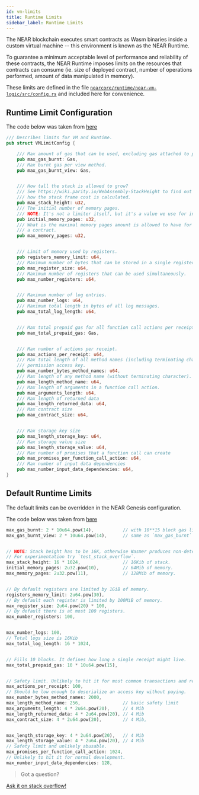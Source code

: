 ```yaml
---
id: vm-limits
title: Runtime Limits
sidebar_label: Runtime Limits
---
```


The NEAR blockchain executes smart contracts as Wasm binaries inside a custom virtual machine -- this environment is known as the NEAR Runtime.

To guarantee a minimum acceptable level of performance and reliability of these contracts, the NEAR Runtime imposes limits on the resources that contracts can consume (ie. size of deployed contract, number of operations performed, amount of data manipulated in memory).

These limits are defined in the file [`nearcore/runtime/near-vm-logic/src/config.rs`](https://github.com/near/nearcore/blob/master/runtime/near-vm-logic/src/config.rs) and included here for convenience.

## Runtime Limit Configuration

The code below was taken from [here](https://github.com/near/nearcore/blob/9ed24269598ac1f1e8e33319c80c17faac51ba93/runtime/near-vm-logic/src/config.rs#L22)

```rust
/// Describes limits for VM and Runtime.
pub struct VMLimitConfig {

    /// Max amount of gas that can be used, excluding gas attached to promises.
    pub max_gas_burnt: Gas,
    /// Max burnt gas per view method.
    pub max_gas_burnt_view: Gas,


    /// How tall the stack is allowed to grow?
    /// See https://wiki.parity.io/WebAssembly-StackHeight to find out
    /// how the stack frame cost is calculated.
    pub max_stack_height: u32,
    /// The initial number of memory pages.
    /// NOTE: It's not a limiter itself, but it's a value we use for initial_memory_pages.
    pub initial_memory_pages: u32,
    /// What is the maximal memory pages amount is allowed to have for
    /// a contract.
    pub max_memory_pages: u32,


    /// Limit of memory used by registers.
    pub registers_memory_limit: u64,
    /// Maximum number of bytes that can be stored in a single register.
    pub max_register_size: u64,
    /// Maximum number of registers that can be used simultaneously.
    pub max_number_registers: u64,


    /// Maximum number of log entries.
    pub max_number_logs: u64,
    /// Maximum total length in bytes of all log messages.
    pub max_total_log_length: u64,


    /// Max total prepaid gas for all function call actions per receipt.
    pub max_total_prepaid_gas: Gas,


    /// Max number of actions per receipt.
    pub max_actions_per_receipt: u64,
    /// Max total length of all method names (including terminating character) for a function call
    /// permission access key.
    pub max_number_bytes_method_names: u64,
    /// Max length of any method name (without terminating character).
    pub max_length_method_name: u64,
    /// Max length of arguments in a function call action.
    pub max_arguments_length: u64,
    /// Max length of returned data
    pub max_length_returned_data: u64,
    /// Max contract size
    pub max_contract_size: u64,


    /// Max storage key size
    pub max_length_storage_key: u64,
    /// Max storage value size
    pub max_length_storage_value: u64,
    /// Max number of promises that a function call can create
    pub max_promises_per_function_call_action: u64,
    /// Max number of input data dependencies
    pub max_number_input_data_dependencies: u64,
}
```

## Default Runtime Limits

The default limits can be overridden in the NEAR Genesis configuration.

The code below was taken from [here](https://github.com/near/nearcore/blob/9ed24269598ac1f1e8e33319c80c17faac51ba93/runtime/near-vm-logic/src/config.rs#L116)

```rust
max_gas_burnt: 2 * 10u64.pow(14),           // with 10**15 block gas limit this will allow 5 calls.
max_gas_burnt_view: 2 * 10u64.pow(14),      // same as `max_gas_burnt` for now


// NOTE: Stack height has to be 16K, otherwise Wasmer produces non-deterministic results.
// For experimentation try `test_stack_overflow`.
max_stack_height: 16 * 1024,                // 16Kib of stack.
initial_memory_pages: 2u32.pow(10),         // 64Mib of memory.
max_memory_pages: 2u32.pow(11),             // 128Mib of memory.


// By default registers are limited by 1GiB of memory.
registers_memory_limit: 2u64.pow(30),
// By default each register is limited by 100MiB of memory.
max_register_size: 2u64.pow(20) * 100,
// By default there is at most 100 registers.
max_number_registers: 100,


max_number_logs: 100,
// Total logs size is 16Kib
max_total_log_length: 16 * 1024,


// Fills 10 blocks. It defines how long a single receipt might live.
max_total_prepaid_gas: 10 * 10u64.pow(15),


// Safety limit. Unlikely to hit it for most common transactions and receipts.
max_actions_per_receipt: 100,
// Should be low enough to deserialize an access key without paying.
max_number_bytes_method_names: 2000,
max_length_method_name: 256,                // basic safety limit
max_arguments_length: 4 * 2u64.pow(20),     // 4 Mib
max_length_returned_data: 4 * 2u64.pow(20), // 4 Mib
max_contract_size: 4 * 2u64.pow(20),        // 4 Mib,


max_length_storage_key: 4 * 2u64.pow(20),   // 4 Mib
max_length_storage_value: 4 * 2u64.pow(20), // 4 Mib
// Safety limit and unlikely abusable.
max_promises_per_function_call_action: 1024,
// Unlikely to hit it for normal development.
max_number_input_data_dependencies: 128,
```

>Got a question?
<a href="https://stackoverflow.com/questions/tagged/nearprotocol">
  <h8> Ask it on stack overflow! </h8>
</a>
